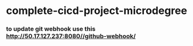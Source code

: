 # complete-cicd-project-microdegree
###  to update git webhook use this http://50.17.127.237:8080//github-webhook/
